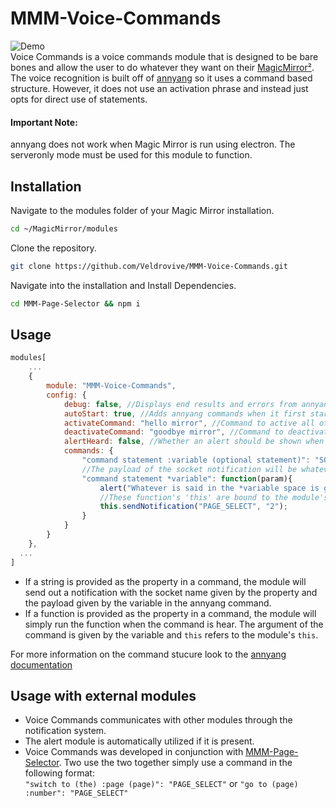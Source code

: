 # MMM-Voice-Commands
![Demo](https://i.imgur.com/u0k3598.gif)<br/>
Voice Commands is a voice commands module that is designed to be bare bones and allow the user to do whatever they want on their [MagicMirror²](https://github.com/MichMich/MagicMirror). The voice recognition is built off of [annyang](https://github.com/TalAter/annyang) so it uses a command based structure. However, it does not use an activation phrase and instead just opts for direct use of statements.

#### Important Note: 
annyang does not work when Magic Mirror is run using electron. The serveronly mode must be used for this module to function.

## Installation
Navigate to the modules folder of your Magic Mirror installation.
```bash
cd ~/MagicMirror/modules
```

Clone the repository.
```bash
git clone https://github.com/Veldrovive/MMM-Voice-Commands.git
```

Navigate into the installation and Install Dependencies.
```bash
cd MMM-Page-Selector && npm i
```

## Usage
```js
modules[
    ...
    {
        module: "MMM-Voice-Commands",
        config: {
            debug: false, //Displays end results and errors from annyang in the Log
            autoStart: true, //Adds annyang commands when it first starts
            activateCommand: "hello mirror", //Command to active all other commands
            deactivateCommand: "goodbye mirror", //Command to deactivate all other commands
            alertHeard: false, //Whether an alert should be shown when annyang hears a phrase (mostly for debug)
            commands: {
                "command statement :variable (optional statement)": "SOCKET_NOTIFICATION_NAME",
                //The payload of the socket notification will be whatever is said in the :variable
                "command statement *variable": function(param){
                    alert("Whatever is said in the *variable space is given as the "+param);
                    //These function's 'this' are bound to the module's 'this' so you can do stuff like:
                    this.sendNotification("PAGE_SELECT", "2");
                }
            }
        }
    },
  ...
]
```
- If a string is provided as the property in a command, the module will send out a notification with the socket name given by the property and the payload given by the variable in the annyang command.<br/>
- If a function is provided as the property in a command, the module will simply run the function when the command is hear. The argument of the command is given by the variable and `this` refers to the module's `this`.

For more information on the command stucure look to the [annyang documentation](https://www.talater.com/annyang/)

## Usage with external modules
- Voice Commands communicates with other modules through the notification system.<br/>
- The alert module is automatically utilized if it is present.<br/>
- Voice Commands was developed in conjunction with [MMM-Page-Selector](https://github.com/Veldrovive/MMM-Page-Selector). Two use the two together simply use a command in the following format:<br/>
`"switch to (the) :page (page)": "PAGE_SELECT"` or `"go to (page) :number": "PAGE_SELECT"`
